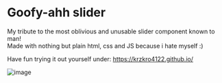 # Goofy-ahh slider

My tribute to the most oblivious and unusable slider component known to man! </br>
Made with nothing but plain html, css and JS because i hate myself :)

Have fun trying it out yourself under:
https://krzkro4122.github.io/

![image](https://user-images.githubusercontent.com/75375838/175793802-1a0fa899-7959-42a1-890f-03f431fa5785.png)
